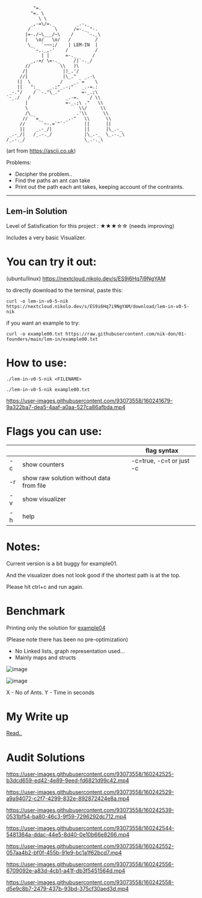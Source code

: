               "=.
             "=. \
                \ \
             _,-=\/=._        _.-,_
            /         \      /=-._ "-.
           |=-./~\___/~\    /     `-._\
           |   \o/   \o/   /         /
            \_   `~~~;/    | LEM-IN  |
              `~,._,-'    /          /
                 | |      =-._      /
             _,-=/ \=-._     /|`-._/
           //           \\   )\
          /|             |)_.'/
         //|             |\_."   _.-\
        (|  \           /    _.`=    \
        ||   ":_    _.;"_.-;"   _.-=.:
     _-."/    / `-."\_."        =-_.;\
    `-_./   /             _.-=.    / \\
           |              =-_.;\ ."   \\
           \                   \\/     \\
           /\_                .'\\      \\
          //  `=_         _.-"   \\      \\
         //      `~-.=`"`'       ||      ||
         ||    _.-_/|            ||      |\_.-_
     _.-_/|   /_.-._/            |\_.-_  \_.-._\
    /_.-._/                      \_.-._\
 
(art from https://ascii.co.uk)


Problems:

- Decipher the problem..
- Find the paths an ant can take
- Print out the path each ant takes, keeping account of the contraints.
    



----
## Lem-in Solution

Level of Satisfication for this project : 
★★★☆☆ (needs improving)

Includes a very basic Visualizer.


# You can try it out:

(ubuntu/linux)  https://nextcloud.nikolo.dev/s/ES9i6Hq7i9NgYAM

to directly download to the terminal, paste this:
```
curl -o lem-in-v0-5-nik https://nextcloud.nikolo.dev/s/ES9i6Hq7i9NgYAM/download/lem-in-v0-5-nik
```

if you want an example to try:
```
curl -o example00.txt https://raw.githubusercontent.com/nik-don/01-founders/main/lem-in/example00.txt
```


# How to use:


```
./lem-in-v0-5-nik <FILENAME>

./lem-in-v0-5-nik example00.txt
```

https://user-images.githubusercontent.com/93073558/160241679-9a322ba7-dea5-4aaf-a0aa-527ca86afbda.mp4


# Flags you can use:
|    |                                          | flag syntax |
|----|------------------------------------------|--------------------------|
| -c | show counters                            | -c=true, -c=t or just -c |
| -r | show raw solution without data from file |                          |
| -v | show visualizer                          |                          |
| -h | help                                     |                          |


# Notes:

Current version is a bit buggy for example01.

And the visualizer does not look good if the shortest path is at the top.

Please hit ctrl+c and run again.


# Benchmark

Printing only the solution for [example04](https://github.com/01-edu/public/tree/master/subjects/lem-in/examples#example04)

(Please note there has been no pre-optimization)
- No Linked lists, graph representation used...
- Mainly maps and structs

![image](https://user-images.githubusercontent.com/93073558/160244265-e16bf480-988c-4d2f-953a-f3618cddfb60.png)

![image](https://user-images.githubusercontent.com/93073558/160244300-65844e4f-ea57-4865-b1d1-1f65b2641679.png)

X - No of Ants.
Y - Time in seconds

# My Write up

[Read..](https://github.com/nik-don/01-founders/blob/main/lem-in/log.md)

# Audit Solutions


https://user-images.githubusercontent.com/93073558/160242525-b3dcd659-ed42-4e89-9eed-fd6821d99c42.mp4

https://user-images.githubusercontent.com/93073558/160242529-a9a94072-c2f7-4299-832e-892872424e8a.mp4


https://user-images.githubusercontent.com/93073558/160242539-0531bf54-ba80-46c3-9f59-7296292dc712.mp4


https://user-images.githubusercontent.com/93073558/160242544-5481364a-ddac-44e5-8d40-0e10b66e8266.mp4




https://user-images.githubusercontent.com/93073558/160242552-057aa4b2-bf0f-455b-91e9-bc1a1f62bcd7.mp4



https://user-images.githubusercontent.com/93073558/160242556-6709092e-a83d-4cb1-a41f-db3f5451564d.mp4




https://user-images.githubusercontent.com/93073558/160242558-d5e9c8b7-2479-437b-93bd-375cf30aed3d.mp4









